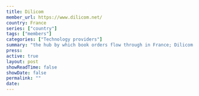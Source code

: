 ```yaml
---
title: Dilicom
member_url: https://www.dilicom.net/
country: France
series: ["country"] 
tags: ["members"]
categories: ["Technology providers"]
summary: "the hub by which book orders flow through in France; Dilicom also manages the B2B exchanges related to the national ebook lending solution Prêt Numérique en Bibliothèque."
press:
active: true
layout: post
showReadTime: false
showDate: false
permalink: ""
date: 
---
```

